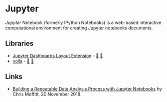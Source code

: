 # Jupyter

<dfn>Jupyter</dfn> Notebook (formerly IPython Notebooks) is a web-based interactive computational environment for creating Jupyter notebooks documents.


## Libraries

-   [Jupyter Dashboards Layout Extension](http://jupyter-dashboards-layout.readthedocs.io/) - [:octopus:](https://github.com/jupyter/dashboards "Jupyter Dashboard on GitHub") [:snake:](https://pypi.org/project/jupyter_dashboards/ "Jupyter Dashboard on PyPi")
-   [voilà](https://voila.readthedocs.io/) - [:octopus:](https://github.com/QuantStack/voila/ "voilà on GitHub") [:snake:](https://pypi.org/project/voila/ "voilà on PyPi")

## Links

-   [Building a Repeatable Data Analysis Process with Jupyter Notebooks](http://pbpython.com/notebook-process.html) by Chris Moffitt, 20 November 2018.
